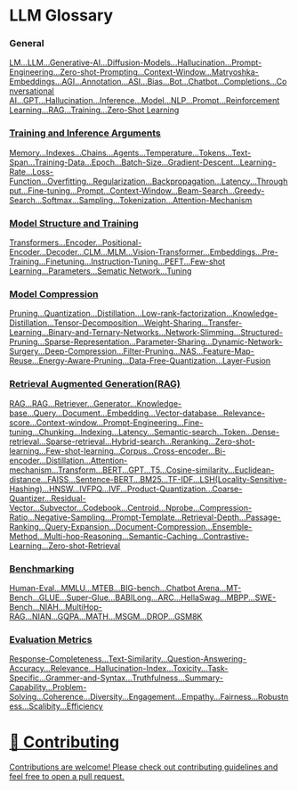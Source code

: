 # LLM Glossary

### General 

[<u>LM<u>](general.md#lm)...[<u>LLM<u>](general.md#llm)...[<u>Generative-AI<u>](general.md#generative-ai)...[<u>Diffusion-Models<u>](./general.md#diffusion-models)...[<u>Hallucination<u>](./general.md#hallucination)...[<u>Prompt-Engineering](general.md#prompt-engineering)...[<u>Zero-shot-Prompting<u>](./general.md#zero-shot-promptinglearning)...[<u>Context-Window<u>](./general.md#context-window--context-length)...[<u>Matryoshka- Embeddings<u>](./general.md#matryoshka-embeddings)...[<u>AGI<u>](./general.md#agi-or-artificial-general-intelligence)...[<u>Annotation<u>](./general.md#annotation)...[<u>ASI<u>](./general.md#asi-or-artificial-super-intelligence)...[<u>Bias<u>](./general.md#bias-in-gen-ai)...[<u>Bot<u>](./general.md#bot)...[<u>Chatbot<u>](./general.md#chat-bot)...[<u>Completions<u>](./general.md#completions)...[<u>Conversational AI<u>](./general.md#conversational-or-chat-ai)...[<u>GPT<u>](./general.md#gpt-or-generative-pre-trained-transformers)...[<u>Hallucination<u>](./general.md#hallucinations)...[<u>Inference<u>](./general.md#inference)...[<u>Model<u>](./general.md#model)...[<u>NLP<u>](./general.md#nlp-or-natural-language-programming)...[<u>Prompt<u>](./general.md#prompt)...[<u>Reinforcement Learning<u>](./general.md#reinforcement-learning)...[<u>RAG<u>](./general.md#retrieval-augmented-generation-rag)...[<u>Training<u>](./general.md#training)...[<u>Zero-Shot Learning<u>](./general.md#zero-shot-learning)

### Training and Inference Arguments

[<u>Memory<u>](./arguments.md#memory)...[<u>Indexes<u>](./arguments.md#indexes)...[<u>Chains<u>](./arguments.md#chains)...[<u>Agents<u>](./arguments.md#agents)...[<u>Temperature<u>](./arguments.md#temperature)...[<u>Tokens<u>](./arguments.md#tokens)...[<u>Text-Span<u>](./arguments.md#text-span)...[<u>Training-Data<u>](./arguments.md#training-data)...[<u>Epoch<u>](./arguments.md#epoch)...[<u>Batch-Size<u>](./arguments.md#batch-size)...[<u>Gradient-Descent<u>](./arguments.md#gradient-descent)...[<u>Learning-Rate<u>](./arguments.md#learning-rate)...[<u>Loss-Function<u>](./arguments.md#loss-function)...[<u>Overfitting<u>](./arguments.md#overfitting)...[<u>Regularization<u>](./arguments.md#regularization)...[<u>Backpropagation<u>](./arguments.md#backpropagation)...[<u>Latency<u>](./arguments.md#latency)...[<u>Throughput<u>](./arguments.md#throughput)...[<u>Fine-tuning<u>](./arguments.md#fine-tuning)...[<u>Prompt<u>](./arguments.md#prompt)...[<u>Context-Window<u>](./arguments.md#context-window)...[<u>Beam-Search<u>](./arguments.md#beam-search)...[<u>Greedy-Search<u>](./arguments.md#greedy-search)...[<u>Softmax<u>](./arguments.md#softmax)...[<u>Sampling<u>](./arguments.md#sampling)...[<u>Tokenization<u>](./arguments.md#tokenization)...[<u>Attention-Mechanism<u>](./arguments.md#attention-mechanism)

### Model Structure and Training

[<u>Transformers<u>](./model-structure-training.md#transformers)...[<u>Encoder<u>](./model-structure-training.md#encoder)...[<u>Positional-Encoder](./model-structure-training.md#positional-encoder)...[<u>Decoder<u>](./model-structure-training.md#decoder)...[<u>CLM<u>](./model-structure-training.md#clm)...[<u>MLM<u>](./model-structure-training.md#mlm)...[<u>Vision-Transformer](./model-structure-training.md#vision-transformer)...[<u>Embeddings<u>](./model-structure-training.md#embeddings)...[<u>Pre-Training<u>](./model-structure-training.md#pre-training)...[<u>Finetuning<u>](./model-structure-training.md#finetuning)...[<u>Instruction-Tuning](./model-structure-training.md#instruction-tuning)...[<u>PEFT<u>](./model-structure-training.md#peft)...[<u>Few-shot Learning<u>](./model-structure-training.md#few-shot-learning)...[<u>Parameters<u>](./model-structure-training.md#parameters)...[<u>Sematic Network<u>](./model-structure-training.md#semantic-network)...[<u>Tuning<u>](./model-structure-training.md#tuning)


### Model Compression

[<u>Pruning<u>](./model-compression.md#pruning)...[<u>Quantization<u>](./model-compression.md#quantization)...[<u>Distillation<u>](./model-compression.md#distillation)...[<u>Low-rank-factorization](./model-compression.md#low-rank-factorization)...[<u>Knowledge-Distillation<u>](./model-compression.md#knowledge-distillation)...[<u>Tensor-Decomposition<u>](./model-compression.md#tensor-decomposition)...[<u>Weight-Sharing<u>](./model-compression.md#weight-sharing)...[<u>Transfer-Learning<u>](./model-compression.md#transfer-learning)...[<u>Binary-and-Ternary-Networks<u>](./model-compression.md#binary-and-ternary-networks)...[<u>Network-Slimming<u>](./model-compression.md#network-slimming)...[<u>Structured-Pruning<u>](./model-compression.md#structured-pruning)...[<u>Sparse-Representation<u>](./model-compression.md#sparse-representations)...[<u>Parameter-Sharing<u>](./model-compression.md#parameter-sharing)...[<u>Dynamic-Network-Surgery<u>](./model-compression.md#dynamic-network-surgery)...[<u>Deep-Compression<u>](./model-compression.md#deep-compression)...[<u>Filter-Pruning<u>](./model-compression.md#filter-pruning)...[<u>NAS<u>](./model-compression.md#neural-architecture-search-nas)...[<u>Feature-Map-Reuse<u>](./model-compression.md#feature-map-reuse)...[<u>Energy-Aware-Pruning<u>](./model-compression.md#energy-aware-pruning)...[<u>Data-Free-Quantization<u>](./model-compression.md#data-free-quantization)...[<u>Layer-Fusion<u>](./model-compression.md#layer-fusion)

### Retrieval Augmented Generation(RAG) 
[<u>RAG<u>](./rag.md#rag-retrieval-augmented-generation)...[<u>RAG<u>](./rag.md#rag-retrieval-augmented-generation)...[<u>Retriever<u>](./rag.md#retriever)...[<u>Generator<u>](./rag.md#generator)...[<u>Knowledge-base<u>](./rag.md#knowledge-base)...[<u>Query<u>](./rag.md#query)...[<u>Document<u>](./rag.md#document)...[<u>Embedding<u>](./rag.md#embedding)...[<u>Vector-database<u>](./rag.md#vector-database)...[<u>Relevance-score<u>](./rag.md#relevance-score)...[<u>Context-window<u>](./rag.md#context-window)...[<u>Prompt-Engineering<u>](./rag.md#prompt-engineering)...[<u>Fine-tuning<u>](./rag.md#fine-tuning)...[<u>Chunking<u>](./rag.md#chunking)...[<u>Indexing<u>](./rag.md#indexing)...[<u>Latency<u>](./rag.md#latency)...[<u>Semantic-search<u>](./rag.md#semantic-search)...[<u>Token<u>](./rag.md#token)...[<u>Dense-retrieval<u>](./rag.md#dense-retrieval)...[<u>Sparse-retrieval<u>](./rag.md#sparse-retrieval)...[<u>Hybrid-search<u>](./rag.md#hybrid-search)...[<u>Reranking<u>](./rag.md#reranking)...[<u>Zero-shot-learning<u>](./rag.md#zero-shot-learning)...[<u>Few-shot-learning<u>](./rag.md#few-shot-learning)...[<u>Corpus<u>](./rag.md#corpus)...[<u>Cross-encoder<u>](./rag.md#cross-encoder)...[<u>Bi-encoder<u>](./rag.md#bi-encoder)...[<u>Distillation<u>](./rag.md#distillation)...[<u>Attention-mechanism<u>](./rag.md#attention-mechanism)...[<u>Transform<u>](./rag.md#transformer)...[<u>BERT<u>](./rag.md#bert)...[<u>GPT<u>](./rag.md#gpt)...[<u>T5<u>](./rag.md#t5)...[<u>Cosine-similarity<u>](./rag.md#cosine-similarity)...[<u>Euclidean-distance<u>](./rag.md#euclidean-distance)...[<u>FAISS<u>](./rag.md#faiss)...[<u>Sentence-BERT<u>](./rag.md#sentence-bert)...[<u>BM25<u>](./rag.md#bm25)...[<u>TF-IDF<u>](./rag.md#tf-idf)...[<u>LSH(Locality-Sensitive-Hashing)<u>](./rag.md#lsh-locality-sensitive-hashing)...[<u>HNSW<u>](./rag.md#hnsw-hierarchical-navigable-small-world)...[<u>IVFPQ<u>](./rag.md#ivfpq-inverted-file-product-quantization)...[<u>IVF<u>](./rag.md#ivf-inverted-file)...[<u>Product-Quantization<u>](./rag.md#pq-product-quantization)...[<u>Coarse-Quantizer<u>](./rag.md#coarse-quantizer)...[<u>Residual-Vector<u>](./rag.md#residual-vector)...[<u>Subvector<u>](./rag.md#subvector)...[<u>Codebook<u>](./rag.md#codebook)...[<u>Centroid<u>](./rag.md#centroid)...[<u>Nprobe<u>](./rag.md#nprobe)...[<u>Compression-Ratio<u>](./rag.md#compression-ratio)...[<u>Negative-Sampling<u>](./rag.md#in-context-learning)...[<u>Prompt-Template<u>](./rag.md#prompt-template)...[<u>Retrieval-Depth<u>](./rag.md#retrieval-depth)...[<u>Passage-Ranking<u>](./rag.md#passage-ranking)...[<u>Query-Expansion<u>](./rag.md#query-expansion)...[<u>Document-Compression<u>](./rag.md#document-compression)...[<u>Ensemble-Method<u>](./rag.md#ensemble-methods)...[<u>Multi-hop-Reasoning<u>](./rag.md#multi-hop-reasoning)...[<u>Semantic-Caching<u>](./rag.md#semantic-caching)...[<u>Contrastive-Learning<u>](./rag.md#contrastive-learning)...[<u>Zero-shot-Retrieval<u>](./rag.md#zero-shot-retrieval)

### Benchmarking

[<u>Human-Eval<u>](./benchmarking.md#human-eval)...[<u>MMLU<u>](./benchmarking.md#mmlu)...[<u>MTEB<u>](./benchmarking.md#mteb)...[<u>BIG-bench<u>](./benchmarking.md#big-bench)...[<u>Chatbot Arena<u>](./benchmarking.md#chatbot-arena)...[<u>MT-Bench<u>](./benchmarking.md#mt-bench)...[<u>GLUE<u>](./benchmarking.md#glue)...[<u>Super-Glue<u>](./benchmarking.md#superglue)...[<u>BABILong<u>](./benchmarking.md#babilong)...[<u>ARC<u>](./benchmarking.md#arc-ai2-reasoning-challenge)...[<u>HellaSwag<u>](./benchmarking.md#hellaswag)...[<u>MBPP<u>](./benchmarking.md#mbpp)...[<u>SWE-Bench<u>](./benchmarking.md#swe-bench)...[<u>NIAH<u>](./benchmarking.md#needle-in-a-haystackniah)...[<u>MultiHop-RAG<u>](./benchmarking.md#multihop-rag)...[<u>NIAN<u>](./benchmarking.md#needle-in-a-needlestacknian)...[<u>GQPA<u>](./benchmarking.md#graduate-level-google-proof-qa-gpqa)...[<u>MATH<u>](./benchmarking.md#math)...[<u>MSGM<u>](./benchmarking.md#multilingual-grade-school-math-msgm)...[<u>DROP<u>](./benchmarking.md#discrete-reasoning-over-paragraphs-drop)...[<u>GSM8K<u>](./benchmarking.md#gsm8k)

### Evaluation Metrics

[<u>Response-Completeness<u>](./evaluation-metrics.md#response-completeness-and-conciseness)...[<u>Text-Similarity<u>](./evaluation-metrics.md#text-similarity-metrics)...[<u>Question-Answering-Accuracy<u>](./evaluation-metrics.md#question-answering-accuracy)...[<u>Relevance<u>](./evaluation-metrics.md#relevance)...[<u>Hallucination-Index<u>](./evaluation-metrics.md#hallucination-index)...[<u>Toxicity<u>](./evaluation-metrics.md#toxicity)...[<u>Task-Specific<u>](./evaluation-metrics.md#task-specific-metrics)...[<u>Grammer-and-Syntax<u>](./evaluation-metrics.md#grammar-and-syntax)...[<u>Truthfulness<u>](./evaluation-metrics.md#truthfulness)...[<u>Summary-Capability<u>](./evaluation-metrics.md#summary-capabilities)...[<u>Problem-Solving<u>](./evaluation-metrics.md#problem-solving-capabilities)...[<u>Coherence<u>](./evaluation-metrics.md#coherence)...[<u>Diversity<u>](./evaluation-metrics.md#diversity)...[<u>Engagement<u>](./evaluation-metrics.md#engagement)...[<u>Empathy<u>](./evaluation-metrics.md#empathy)...[<u>Fairness<u>](./evaluation-metrics.md#fairness)...[<u>Robustness<u>](./evaluation-metrics.md#robustness)...[<u>Scalibity<u>](./evaluation-metrics.md#scalability)...[<u>Efficiency<u>](./evaluation-metrics.md#efficiency)

# 🤝 Contributing

Contributions are welcome! Please check out [contributing guidelines](./CONTRIBUTING.md) and feel free to open a pull request. 